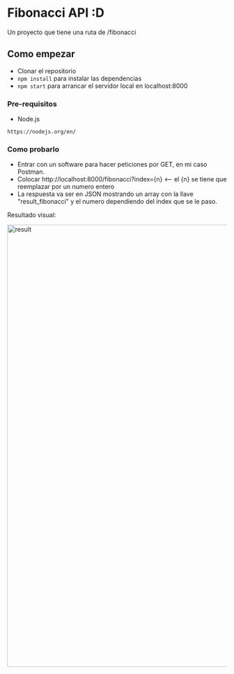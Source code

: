 # Fibonacci API :D 

Un proyecto que tiene una ruta de /fibonacci

## Como empezar

- Clonar el repositorio
- `npm install` para instalar las dependencias
- `npm start` para arrancar el servidor local en localhost:8000

### Pre-requisitos

- Node.js
```
https://nodejs.org/en/
```

### Como probarlo

- Entrar con un software para hacer peticiones por GET, en mi caso Postman.
- Colocar http://localhost:8000/fibonacci?index={n} <-- el {n} se tiene que reemplazar por un numero entero
- La respuesta va ser en JSON mostrando un array con la llave "result_fibonacci" y el numero dependiendo del index que se le paso.


Resultado visual:

<img width="1014" alt="result" src="https://user-images.githubusercontent.com/92821025/166601489-d16261a4-b743-46c5-b6b1-e8f4cc6a4b96.png">
